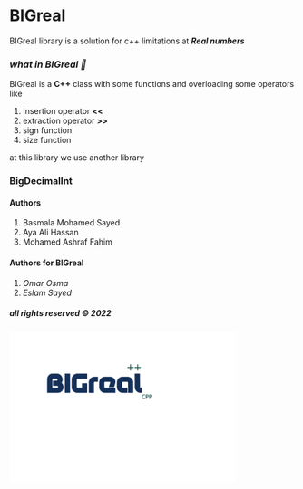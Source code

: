 # BIGreal
BIGreal library is a solution for c++ limitations at
***Real numbers***
### *what in BIGreal 🤔* 
BIGreal is a **C++** class with some functions and overloading
some operators like 

1. Insertion operator **<<**
2. extraction operator **>>**
3. sign function
4. size function

at this library we use another library
### BigDecimalInt
#### Authors 
1. Basmala Mohamed Sayed
2. Aya Ali Hassan 
3. Mohamed Ashraf Fahim

#### Authors for BIGreal

1. *Omar Osma*
2. *Eslam Sayed*

##### all rights reserved © 2022
<img src="logo.png" alt="drawing" width="400"/>
